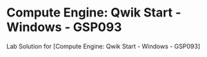 # Compute Engine: Qwik Start - Windows - GSP093
Lab Solution for [Compute Engine: Qwik Start - Windows - GSP093]
